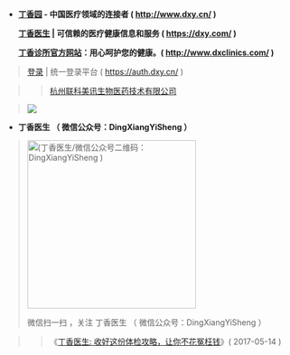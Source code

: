 
-  **[丁香园](http://www.dxy.cn/ )  - 中国医疗领域的连接者 ( http://www.dxy.cn/ )** 

   **[丁香医生](https://dxy.com/) | 可信赖的医疗健康信息和服务 ( https://dxy.com/ )**
   
   **[丁香诊所官方网站](http://www.dxclinics.com/)：用心呵护您的健康。( http://www.dxclinics.com/ )**

>  [登录](https://auth.dxy.cn/) | 统一登录平台 ( https://auth.dxy.cn/ ) 

>>  [杭州联科美讯生物医药技术有限公司](https://www.tianyancha.com/search?key=%E4%B8%81%E9%A6%99%E5%9B%AD) 


> <img src="https://camo.githubusercontent.com/635956c909814dec4121ca7523bf45509c32aa32/687474703a2f2f6d6d62697a2e717069632e636e2f6d6d62697a5f6769662f5076723346617371586437756a354a427a413578744c3247306b6a696374434e696142326e47737955444d666d69623557626c6a4b674c6a536c70664745764d30346430554d67624e414c71744a39656c52766738595759672f303f77785f666d743d6769662674703d7765627026777866726f6d3d352677785f6c617a793d31">

-  **丁香医生 （ 微信公众号：DingXiangYiSheng ）**
> <p><img src="https://camo.githubusercontent.com/bc807ec6975f83e7fe49bd000c64d4ccb8733b1a/68747470733a2f2f6d702e77656978696e2e71712e636f6d2f6d702f7172636f64653f7363656e653d31303030303030342673697a653d313032265f5f62697a3d4d6a41314f444d784d4451774d513d3d266d69643d32363537313836303937266964783d3126736e3d37313631373633646234666265366538616337356363303936653362633461662673656e645f74696d653d" width="298" height="298"  alt="(丁香医生/微信公众号二维码：DingXiangYiSheng )" title="微信扫一扫，关注该公众号(丁香医生/微信公众号二维码：DingXiangYiSheng )"></p>
> <p>微信扫一扫 ，关注 丁香医生 （ 微信公众号：DingXiangYiSheng ）</p> 

>> 《[丁香医生:  收好这份体检攻略，让你不花冤枉钱](https://mp.weixin.qq.com/s/3qqKjV76JhM3KK6SplB1CA)》( 2017-05-14 )
